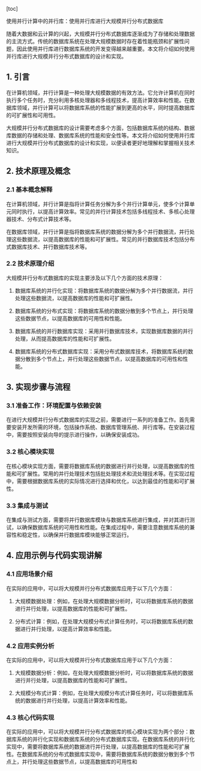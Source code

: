 
[toc]                    
                
                
使用并行计算中的并行库：使用并行库进行大规模并行分布式数据库

随着大数据和云计算的兴起，大规模并行分布式数据库逐渐成为了存储和处理数据的主流方式。传统的数据库系统在处理大规模数据时存在着性能瓶颈和扩展性问题，因此使用并行库进行数据库系统的开发变得越来越重要。本文将介绍如何使用并行库进行大规模并行分布式数据库的设计和实现。

## 1. 引言

在计算机领域，并行计算是一种处理大规模数据的有效方法。它允许计算机在同时执行多个任务时，充分利用多核处理器和多线程技术，提高计算效率和性能。在数据库领域，并行计算可以将数据库系统的性能扩展到更高的水平，同时提高数据库的可扩展性和可用性。

大规模并行分布式数据库的设计需要考虑多个方面，包括数据库系统的结构、数据库数据的存储和处理、数据库系统的性能和安全性等。本文将介绍如何使用并行库进行大规模并行分布式数据库的设计和实现，以便读者更好地理解和掌握相关技术知识。

## 2. 技术原理及概念

### 2.1 基本概念解释

在计算机领域，并行计算是指将计算任务分解为多个并行计算单元，使多个计算单元同时执行，以提高计算效率。常见的并行计算技术包括多线程技术、多核心处理器技术、分布式计算技术等。

在数据库领域，并行计算是指将数据库系统的数据分解为多个并行数据流，并行处理这些数据流，以提高数据库的性能和可扩展性。常见的并行数据库技术包括分布式数据库技术、并行数据库技术等。

### 2.2 技术原理介绍

大规模并行分布式数据库的实现主要涉及以下几个方面的技术原理：

1. 数据库系统的并行化实现：将数据库系统的数据分解为多个并行数据流，并行处理这些数据流，以提高数据库的性能和可扩展性。

2. 数据库系统的分布式实现：将数据库系统的数据分散到多个节点上，并行处理这些数据节点，以提高数据库的可用性和性能。

3. 数据库系统的并行数据库实现：采用并行数据库技术，实现数据库数据的并行处理，从而提高数据库的性能和可扩展性。

4. 数据库系统的分布式数据库实现：采用分布式数据库技术，将数据库系统的数据分散到多个节点上，并行处理这些数据节点，以提高数据库的可用性和性能。

## 3. 实现步骤与流程

### 3.1 准备工作：环境配置与依赖安装

在进行大规模并行分布式数据库的实现之前，需要进行一系列的准备工作。首先需要安装开发所需的环境，包括操作系统、数据库管理系统、并行库等。在安装过程中，需要按照安装向导的提示进行操作，以确保安装成功。

### 3.2 核心模块实现

在核心模块实现方面，需要将数据库系统的数据进行并行处理，以提高数据库的性能和可扩展性。常用的并行处理技术包括批处理技术和流处理技术等。在实现过程中，需要根据数据库系统的实际情况进行选择和优化，以达到最佳的性能和可扩展性。

### 3.3 集成与测试

在集成与测试方面，需要将并行数据库模块与数据库系统进行集成，并对其进行测试，以确保数据库系统的可用性和性能。在集成过程中，需要注意数据库系统的兼容性和稳定性，以确保并行数据库模块能够正常运行。

## 4. 应用示例与代码实现讲解

### 4.1 应用场景介绍

在实际的应用中，可以将大规模并行分布式数据库应用于以下几个方面：

1. 大规模数据处理：例如，在处理大规模数据分析时，可以将数据库系统的数据进行并行处理，以提高数据库的性能和可扩展性。

2. 分布式计算：例如，在处理大规模分布式计算任务时，可以将数据库系统的数据进行并行处理，以提高计算效率和性能。

### 4.2 应用实例分析

在实际的应用中，可以将大规模并行分布式数据库应用于以下几个方面：

1. 大规模数据分析：例如，在处理大规模数据分析时，可以将数据库系统的数据进行并行处理，以提高数据库的性能和可扩展性。

2. 大规模分布式计算：例如，在处理大规模分布式计算任务时，可以将数据库系统的数据进行并行处理，以提高计算效率和性能。

### 4.3 核心代码实现

在实际的应用中，可以将大规模并行分布式数据库的核心模块实现为两个部分：数据库系统的并行化实现和数据库系统的分布式数据库实现。在数据库系统的并行化实现中，需要将数据库系统的数据进行并行处理，以提高数据库的性能和可扩展性。在数据库系统的分布式数据库实现中，需要将数据库系统的数据分散到多个节点上，并行处理这些数据节点，以提高数据库的可用性和

